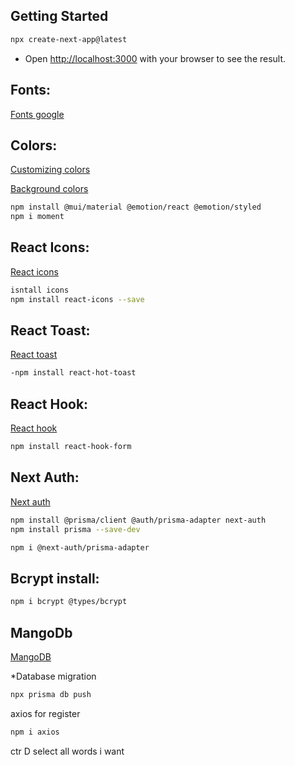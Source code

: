 ## Getting Started
```bash
npx create-next-app@latest
```

* Open [http://localhost:3000](http://localhost:3000) with your browser to see the result.





## Fonts:
[Fonts google](https://fonts.google.com/)


## Colors:
[Customizing colors](https://tailwindcss.com/docs/customizing-colors)

[Background colors](https://tailwindcss.com/docs/background-colors)

```bash
npm install @mui/material @emotion/react @emotion/styled
npm i moment
```

## React Icons:
[React icons](https://react-icons.github.io/react-icons)
```bash
isntall icons
npm install react-icons --save
```
## React Toast:
[React toast](https://react-hot-toast.com/docs)
```bash
-npm install react-hot-toast
```

## React Hook:
[React hook](https://react-hook-form.com/get-started)
```bash
npm install react-hook-form
```

## Next Auth:
[Next auth](https://next-auth.js.org/)
```bash
npm install @prisma/client @auth/prisma-adapter next-auth
npm install prisma --save-dev

npm i @next-auth/prisma-adapter
```

## Bcrypt install: 
```bash
npm i bcrypt @types/bcrypt
```


## MangoDb
[MangoDB](https://cloud.mongodb.com/)

*Database migration
```bash
npx prisma db push
```

axios for register
```bash
npm i axios
```



ctr D select all words i want


